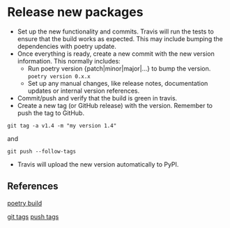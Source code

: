 # Release new packages 

- Set up the new functionality and commits. Travis will run the tests to ensure that the build works as expected. This may include bumping the dependencies with poetry update.
- Once everything is ready, create a new commit with the new version information. This normally includes:
    - Run poetry version {patch|minor|major|...} to bump the version. 
    ```poetry version 0.x.x```
    - Set up any manual changes, like release notes, documentation updates or internal version references.
- Commit/push and verify that the build is green in travis.
- Create a new tag (or GitHub release) with the version. Remember to push the tag to GitHub.

```git tag -a v1.4 -m "my version 1.4"```

and 

```git push --follow-tags```

- Travis will upload the new version automatically to PyPI.


## References 
[poetry build](https://wrongsideofmemphis.com/2018/10/28/package-and-deploy-a-python-module-in-pypi-with-poetry-tox-and-travis/)

[git tags](https://git-scm.com/book/en/v2/Git-Basics-Tagging) 
[push tags](https://stackoverflow.com/questions/5195859/how-do-you-push-a-tag-to-a-remote-repository-using-git)
